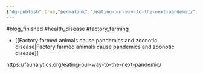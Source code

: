 ```yaml
---
{"dg-publish":true,"permalink":"/eating-our-way-to-the-next-pandemic/","tags":["#blog_finished","#health_disease","#factory_farming"],"created":"2025-10-23T17:42:43.988+01:00","updated":"2025-10-23T18:06:08.686+01:00"}
---
```


#blog_finished  #health_disease  #factory_farming 

- [[Factory farmed animals cause pandemics and zoonotic disease\|Factory farmed animals cause pandemics and zoonotic disease]]

https://faunalytics.org/eating-our-way-to-the-next-pandemic/